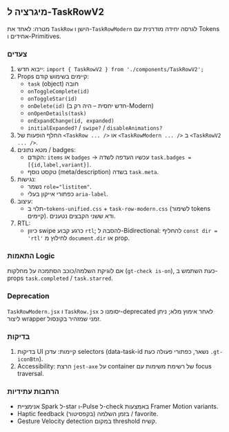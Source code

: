 ## מיגרציה ל-TaskRowV2

מטרה: לאחד את `TaskRow` הישן ו-`TaskRowModern` לגרסה יחידה מודרנית עם Tokens אחידים ו-Primitives.

### צעדים

1. ייבוא חדש: `import { TaskRowV2 } from './components/TaskRowV2';`
2. Props קיימים בשימוש קודם:
   - `task` (object) חובה
   - `onToggleComplete(id)`
   - `onToggleStar(id)`
   - `onDelete(id)` (חדש יחסית – היה רק ב-Modern)
   - `onOpenDetails(task)`
   - `onExpandChange(id, expanded)`
   - `initialExpanded?` / `swipe?` / `disableAnimations?`
3. החלף הופעות של `<TaskRow ... />` או `<TaskRowModern ... />` ב `<TaskRowV2 ... />`.
4. מטא נתונים / badges:
   - הקודם: `items` או `badges` -> עכשיו העדפה לשדה `task.badges = [{id,label,variant}]`.
   - טקסט נוסף (meta/description) בשדה `task.meta`.
5. נגישות:
   - נשמר `role="listitem"`.
   - כפתורי אייקון בעלי `aria-label`.
6. עיצוב:
   - תלוי ב-`tokens-unified.css` + `task-row-modern.css` (לשימור tokens קיימים). ודא ששני הקבצים נטענים.
7. RTL:
   - כיוון swipe כרגע קבוע `rtl`; להסבה ל-Bidirectional: להחליף `const dir = 'rtl'` לחילוץ מ `document.dir` או prop.

### התאמות Logic

אם לוגיקת השלמה/כוכב הסתמכה על מחלקות (`gt-check is-on`), כעת השתמש ב-props `task.completed` / `task.starred`.

### Deprecation

`TaskRowModern.jsx` ו `TaskRow.jsx` יסומנו כ-deprecated לאחר אימוץ מלא; ניתן ליצור wrapper זמני שמזהיר בקונסול.

### בדיקות

1. בדיקות UI קיימות: עדכן selectors (data-task-id נשאר, כפתורי פעולה כעת `.gt-iconBtn`).
2. Accessibility: הרצת `jest-axe` על container של רשימת משימות עם focus traversal.

### הרחבות עתידיות

- אנימציית Spark ל-star ו-Pulse ל-check באמצעות Framer Motion variants.
- Haptic feedback (בקפסיטור) בזמן השלמה / favorite.
- Gesture Velocity detection במקום threshold קשיח.
